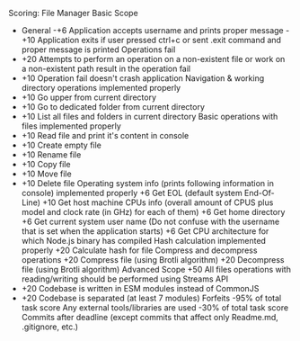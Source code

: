 Scoring: File Manager
Basic Scope

- General -+6 Application accepts username and prints proper message -+10 Application exits if user pressed ctrl+c or sent .exit command and proper message is printed
  Operations fail
- +20 Attempts to perform an operation on a non-existent file or work on a non-existent path result in the operation fail
- +10 Operation fail doesn't crash application
  Navigation & working directory operations implemented properly
- +10 Go upper from current directory
- +10 Go to dedicated folder from current directory
- +10 List all files and folders in current directory
  Basic operations with files implemented properly
- +10 Read file and print it's content in console
- +10 Create empty file
- +10 Rename file
- +10 Copy file
- +10 Move file
- +10 Delete file
  Operating system info (prints following information in console) implemented properly
  +6 Get EOL (default system End-Of-Line)
  +10 Get host machine CPUs info (overall amount of CPUS plus model and clock rate (in GHz) for each of them)
  +6 Get home directory
  +6 Get current system user name (Do not confuse with the username that is set when the application starts)
  +6 Get CPU architecture for which Node.js binary has compiled
  Hash calculation implemented properly
  +20 Calculate hash for file
  Compress and decompress operations
  +20 Compress file (using Brotli algorithm)
  +20 Decompress file (using Brotli algorithm)
  Advanced Scope
  +50 All files operations with reading/writing should be performed using Streams API
- +20 Codebase is written in ESM modules instead of CommonJS
- +20 Codebase is separated (at least 7 modules)
  Forfeits
  -95% of total task score Any external tools/libraries are used
  -30% of total task score Commits after deadline (except commits that affect only Readme.md, .gitignore, etc.)
